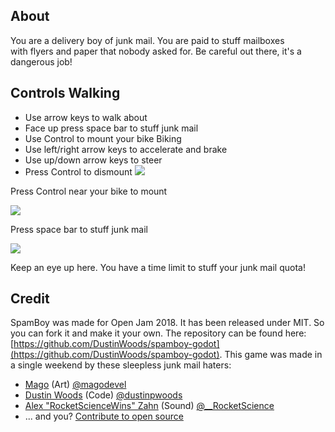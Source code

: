 ## About
You are a delivery boy of junk mail. You are paid to stuff mailboxes with flyers and paper that nobody asked for. Be careful out there, it's a dangerous job!
## Controls Walking
* Use arrow keys to walk about
* Face up press space bar to stuff junk mail
* Use Control to mount your bike Biking
* Use left/right arrow keys to accelerate and brake
* Use up/down arrow keys to steer
* Press Control to dismount ![](https://img.itch.zone/aW1nLzE1NDU3NDYucG5n/original/i4JYW0.png)

<figcaption>Press Control near your bike to mount</figcaption>

![](https://img.itch.zone/aW1nLzE1NDU3NDcucG5n/original/ksf2oG.png)

<figcaption>Press space bar to stuff junk mail</figcaption>

![](https://img.itch.zone/aW1nLzE1NDU3NDgucG5n/original/qJ67g6.png)

<figcaption>Keep an eye up here. You have a time limit to stuff your junk mail quota!</figcaption>

## Credit
SpamBoy was made for Open Jam 2018\. It has been released under MIT. So you can fork it and make it your own. The repository can be found here: [https://github.com/DustinWoods/spamboy-godot](https://github.com/DustinWoods/spamboy-godot). This game was made in a single weekend by these sleepless junk mail haters:
* [Mago](https://itch.io/profile/magodev) (Art) [@magodevel](https://twitter.com/magodevel)
* [Dustin Woods](https://itch.io/profile/altru) (Code) [@dustinpwoods](https://twitter.com/__RocketScience)
* [Alex "RocketScienceWins" Zahn](https://itch.io/profile/rocketsciencewins) (Sound) [@__RocketScience](https://twitter.com/__RocketScience)
* ... and you? [Contribute to open source](https://github.com/DustinWoods/spamboy-godot)